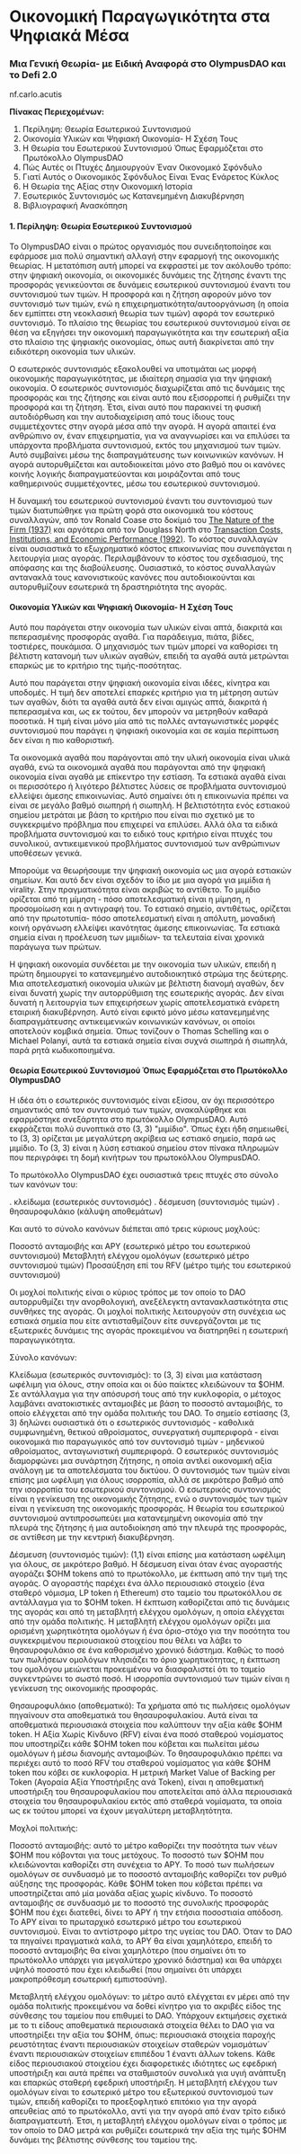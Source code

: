 # Οικονομική Παραγωγικότητα στα Ψηφιακά Μέσα

### Μια Γενική Θεωρία- με Ειδική Αναφορά στο OlympusDAO και το Defi 2.0

nf.carlo.acutis

**Πίνακας Περιεχομένων:**

1. Περίληψη: Θεωρία Εσωτερικού Συντονισμού
2. Οικονομία Υλικών και Ψηφιακή Οικονομία- Η Σχέση Τους
3. Η Θεωρία του Εσωτερικού Συντονισμού Όπως Εφαρμόζεται στο Πρωτόκολλο OlympusDAO
4. Πώς Αυτές οι Πτυχές Δημιουργούν Έναν Οικονομικό Σφόνδυλο
5. Γιατί Αυτός ο Οικονομικός Σφόνδυλος Είναι Ένας Ενάρετος Κύκλος
6. Η Θεωρία της Αξίας στην Οικονομική Ιστορία
7. Εσωτερικός Συντονισμός ως Κατανεμημένη Διακυβέρνηση
8. Βιβλιογραφική Ανασκόπηση

#### 1. Περίληψη: Θεωρία Εσωτερικού Συντονισμού

Το OlympusDAO είναι ο πρώτος οργανισμός που συνειδητοποίησε και εφάρμοσε μια πολύ σημαντική αλλαγή στην εφαρμογή της οικονομικής θεωρίας. Η μετατόπιση αυτή μπορεί να εκφραστεί με τον ακόλουθο τρόπο: στην ψηφιακή οικονομία, οι οικονομικές δυνάμεις της ζήτησης έναντι της προσφοράς γενικεύονται σε δυνάμεις εσωτερικού συντονισμού έναντι του συντονισμού των τιμών. Η προσφορά και η ζήτηση αφορούν μόνο τον συντονισμό των τιμών, ενώ η επιχειρηματικότητα/αυτοοργάνωση (η οποία δεν εμπίπτει στη νεοκλασική θεωρία των τιμών) αφορά τον εσωτερικό συντονισμό. Το πλαίσιο της θεωρίας του εσωτερικού συντονισμού είναι σε θέση να εξηγήσει την οικονομική παραγωγικότητα και την εσωτερική αξία στο πλαίσιο της ψηφιακής οικονομίας, όπως αυτή διακρίνεται από την ειδικότερη οικονομία των υλικών.

Ο εσωτερικός συντονισμός εξακολουθεί να υποτιμάται ως μορφή οικονομικής παραγωγικότητας, με ιδιαίτερη σημασία για την ψηφιακή οικονομία. Ο εσωτερικός συντονισμός διαχωρίζεται από τις δυνάμεις της προσφοράς και της ζήτησης και είναι αυτό που εξισορροπεί ή ρυθμίζει την προσφορά και τη ζήτηση. Έτσι, είναι αυτό που παρακινεί τη φυσική αυτοδιόρθωση και την αυτοδιαχείριση από τους ίδιους τους συμμετέχοντες στην αγορά μέσα από την αγορά. Η αγορά απαιτεί ένα ανθρώπινο ον, έναν επιχειρηματία, για να αναγνωρίσει και να επιλύσει τα υπάρχοντα προβλήματα συντονισμού, εκτός του μηχανισμού των τιμών. Αυτό συμβαίνει μέσω της διαπραγμάτευσης των κοινωνικών κανόνων. Η αγορά αυτορυθμίζεται και αυτοδιοικείται μόνο στο βαθμό που οι κανόνες κοινής λογικής διαπραγματεύονται και μοιράζονται από τους καθημερινούς συμμετέχοντες, μέσω του εσωτερικού συντονισμού.

Η δυναμική του εσωτερικού συντονισμού έναντι του συντονισμού των τιμών διατυπώθηκε για πρώτη φορά στα οικονομικά του κόστους συναλλαγών, από τον Ronald Coase στο δοκίμιό του [The Nature of the Firm (1937)](http://lib.cufe.edu.cn/upload\_files/other/4\_20140515034803\_1%20Coase,%20R.H.%EF%BC%881937%EF%BC%89%20The%20Nature%20of%20the%20Firm.pdf) και αργότερα από τον Douglass North στο [Transaction Costs, Institutions, and Economic Performance (1992)](https://khosachonline.ucoz.com/\_ld/1/144\_chi\_ph\_gd-th\_ch.pdf). Το κόστος συναλλαγών είναι ουσιαστικά το εξωχρηµατικό κόστος επικοινωνίας που συνεπάγεται η λειτουργία µιας αγοράς. Περιλαμβάνουν το κόστος του σχεδιασμού, της απόφασης και της διαβούλευσης. Ουσιαστικά, το κόστος συναλλαγών αντανακλά τους κανονιστικούς κανόνες που αυτοδιοικούνται και αυτορυθμίζουν εσωτερικά τη δραστηριότητα της αγοράς.

#### Οικονομία Υλικών και Ψηφιακή Οικονομία- Η Σχέση Τους

Αυτό που παράγεται στην οικονομία των υλικών είναι απτά, διακριτά και πεπερασμένης προσφοράς αγαθά. Για παράδειγμα, πιάτα, βίδες, τοστιέρες, πουκάμισα. Ο μηχανισμός των τιμών μπορεί να καθορίσει τη βέλτιστη κατανομή των υλικών αγαθών, επειδή τα αγαθά αυτά μετρώνται επαρκώς με το κριτήριο της τιμής-ποσότητας.

Αυτό που παράγεται στην ψηφιακή οικονομία είναι ιδέες, κίνητρα και υποδομές. Η τιμή δεν αποτελεί επαρκές κριτήριο για τη μέτρηση αυτών των αγαθών, διότι τα αγαθά αυτά δεν είναι αμιγώς απτά, διακριτά ή πεπερασμένα και, ως εκ τούτου, δεν μπορούν να μετρηθούν καθαρά ποσοτικά. Η τιμή είναι μόνο μία από τις πολλές ανταγωνιστικές μορφές συντονισμού που παράγει η ψηφιακή οικονομία και σε καμία περίπτωση δεν είναι η πιο καθοριστική.

Τα οικονομικά αγαθά που παράγονται από την υλική οικονομία είναι υλικά αγαθά, ενώ τα οικονομικά αγαθά που παράγονται από την ψηφιακή οικονομία είναι αγαθά με επίκεντρο την εστίαση. Τα εστιακά αγαθά είναι οι περισσότερο ή λιγότερο βέλτιστες λύσεις σε προβλήματα συντονισμού ελλείψει άμεσης επικοινωνίας. Αυτό σημαίνει ότι η επικοινωνία πρέπει να είναι σε μεγάλο βαθμό σιωπηρή ή σιωπηλή. Η βελτιστότητα ενός εστιακού σημείου μετράται με βάση το κριτήριο που είναι πιο σχετικό με το συγκεκριμένο πρόβλημα που επιχειρεί να επιλύσει. Αλλά όλα τα ειδικά προβλήματα συντονισμού και το ειδικό τους κριτήριο είναι πτυχές του συνολικού, αντικειμενικού προβλήματος συντονισμού των ανθρώπινων υποθέσεων γενικά.

Μπορούμε να θεωρήσουμε την ψηφιακή οικονομία ως μια αγορά εστιακών σημείων. Και αυτό δεν είναι σχεδόν το ίδιο με μια αγορά για μιμίδια ή virality. Στην πραγματικότητα είναι ακριβώς το αντίθετο. Το μιμίδιο ορίζεται από τη μίμηση - πόσο αποτελεσματική είναι η μίμηση, η προσομοίωση και η αντιγραφή του. Το εστιακό σημείο, αντιθέτως, ορίζεται από την πρωτοτυπία- πόσο αποτελεσματική είναι η απόλυτη, μοναδική κοινή οργάνωση ελλείψει ικανότητας άμεσης επικοινωνίας. Τα εστιακά σημεία είναι η προέλευση των μιμιδίων- τα τελευταία είναι χρονικά παράγωγα των πρώτων.

Η ψηφιακή οικονομία συνδέεται με την οικονομία των υλικών, επειδή η πρώτη δημιουργεί το κατανεμημένο αυτοδιοικητικό στρώμα της δεύτερης. Μια αποτελεσματική οικονομία υλικών με βέλτιστη διανομή αγαθών, δεν είναι δυνατή χωρίς την αυτορρύθμιση της εσωτερικής αγοράς. Δεν είναι δυνατή η λειτουργία των επιχειρήσεων χωρίς αποτελεσματικά ενάρετη εταιρική διακυβέρνηση. Αυτό είναι εφικτό μόνο μέσω κατανεμημένης διαπραγμάτευσης αντικειμενικών κοινωνικών κανόνων, οι οποίοι αποτελούν κομβικά σημεία. Όπως τονίζουν ο Thomas Schelling και ο Michael Polanyi, αυτά τα εστιακά σημεία είναι συχνά σιωπηρά ή σιωπηλά, παρά ρητά κωδικοποιημένα.

#### Θεωρία Εσωτερικού Συντονισμού Όπως Εφαρμόζεται στο Πρωτόκολλο OlympusDAO

Η ιδέα ότι ο εσωτερικός συντονισμός είναι εξίσου, αν όχι περισσότερο σημαντικός από τον συντονισμό των τιμών, ανακαλύφθηκε και εφαρμόστηκε ανεξάρτητα στο πρωτόκολλο OlympusDAO. Αυτό εκφράζεται πολύ συνοπτικά στο (3, 3) "μιμίδιο". Όπως έχει ήδη σημειωθεί, το (3, 3) ορίζεται με μεγαλύτερη ακρίβεια ως εστιακό σημείο, παρά ως μιμίδιο. Το (3, 3) είναι η λύση εστιακού σημείου στον πίνακα πληρωμών που περιγράφει τη δομή κινήτρων του πρωτοκόλλου OlympusDAO.

Το πρωτόκολλο OlympusDAO έχει ουσιαστικά τρεις πτυχές στο σύνολο των κανόνων του:

. κλείδωμα (εσωτερικός συντονισμός) . δέσμευση (συντονισμός τιμών) . θησαυροφυλάκιο (κάλυψη αποθεμάτων)

Και αυτό το σύνολο κανόνων διέπεται από τρεις κύριους μοχλούς:

Ποσοστό ανταμοιβής και APY (εσωτερικό μέτρο του εσωτερικού συντονισμού) Μεταβλητή ελέγχου ομολόγων (εσωτερικό μέτρο συντονισμού τιμών) Προσαύξηση επί του RFV (μέτρο τιμής του εσωτερικού συντονισμού)

Οι μοχλοί πολιτικής είναι ο κύριος τρόπος με τον οποίο το DAO αυτορρυθμίζει την ανορθολογική, ανεξέλεγκτη αντανακλαστικότητα στις συνθήκες της αγοράς. Οι μοχλοί πολιτικής λειτουργούν στη συνέχεια ως εστιακά σημεία που είτε αντισταθμίζουν είτε συνεργάζονται με τις εξωτερικές δυνάμεις της αγοράς προκειμένου να διατηρηθεί η εσωτερική παραγωγικότητα.

Σύνολο κανόνων:

Κλείδωμα (εσωτερικός συντονισμός): το (3, 3) είναι μια κατάσταση ωφέλιμη για όλους, στην οποία και οι δύο παίκτες κλειδώνουν τα $OHM. Σε αντάλλαγμα για την απόσυρσή τους από την κυκλοφορία, ο μέτοχος λαμβάνει ανατοκιστικές ανταμοιβές με βάση το ποσοστό ανταμοιβής, το οποίο ελέγχεται από την ομάδα πολιτικής του DAO. Το σημείο εστίασης (3, 3) δηλώνει ουσιαστικά ότι ο εσωτερικός συντονισμός - καθολικά συμφωνημένη, θετικού αθροίσματος, συνεργατική συμπεριφορά - είναι οικονομικά πιο παραγωγικός από τον συντονισμό τιμών - μηδενικού αθροίσματος, ανταγωνιστική συμπεριφορά. Ο εσωτερικός συντονισμός διαμορφώνει μια συνάρτηση ζήτησης, η οποία αντλεί οικονομική αξία ανάλογη με τα αποτελέσματα του δικτύου. Ο συντονισμός των τιμών είναι επίσης μια ωφέλιμη για όλους ισορροπία, αλλά σε μικρότερο βαθμό από την ισορροπία του εσωτερικού συντονισμού. Ο εσωτερικός συντονισμός είναι η γενίκευση της οικονομικής ζήτησης, ενώ ο συντονισμός των τιμών είναι η γενίκευση της οικονομικής προσφοράς. Η θεωρία του εσωτερικού συντονισμού αντιπροσωπεύει μια κατανεμημένη οικονομία από την πλευρά της ζήτησης ή μια αυτοδιοίκηση από την πλευρά της προσφοράς, σε αντίθεση με την κεντρική διακυβέρνηση.

Δέσμευση (συντονισμός τιμών): (1,1) είναι επίσης μια κατάσταση ωφέλιμη για όλους, σε μικρότερο βαθμό. Η δέσμευση είναι όταν ένας αγοραστής αγοράζει $OHM tokens από το πρωτόκολλο, με έκπτωση από την τιμή της αγοράς. Ο αγοραστής παρέχει ένα άλλο περιουσιακό στοιχείο (ένα σταθερό νόμισμα, LP token ή Ethereum) στο ταμείο του πρωτοκόλλου σε αντάλλαγμα για το $OHM token. Η έκπτωση καθορίζεται από τις δυνάμεις της αγοράς και από τη μεταβλητή ελέγχου ομολόγων, η οποία ελέγχεται από την ομάδα πολιτικής. Η μεταβλητή ελέγχου ομολόγων ορίζει μια ορισμένη χωρητικότητα ομολόγων ή ένα όριο-στόχο για την ποσότητα του συγκεκριμένου περιουσιακού στοιχείου που θέλει να λάβει το θησαυροφυλάκιο σε ένα καθορισμένο χρονικό διάστημα. Καθώς το ποσό των πωλήσεων ομολόγων πλησιάζει το όριο χωρητικότητας, η έκπτωση του ομολόγου μειώνεται προκειμένου να διασφαλιστεί ότι το ταμείο συγκεντρώνει το σωστό ποσό. Η ισορροπία συντονισμού των τιμών είναι η γενίκευση της οικονομικής προσφοράς.

Θησαυροφυλάκιο (αποθεματικό): Τα χρήματα από τις πωλήσεις ομολόγων πηγαίνουν στα αποθεματικά του θησαυροφυλακίου. Αυτά είναι τα αποθεματικά περιουσιακά στοιχεία που καλύπτουν την αξία κάθε $OHM token. Η Αξία Χωρίς Κίνδυνο (RFV) είναι ένα ποσό σταθερού νομίσματος που υποστηρίζει κάθε $OHM token που κόβεται και πωλείται μέσω ομολόγων ή μέσω διανομής ανταμοιβών. Το θησαυροφυλάκιο πρέπει να περιέχει αυτό το ποσό RFV του σταθερού νομίσματος για κάθε $OHM token που κόβει σε κυκλοφορία. Η μετρική Market Value of Backing per Token (Αγοραία Αξία Υποστήριξης ανά Token), είναι η αποθεματική υποστήριξη του θησαυροφυλακίου που αποτελείται από άλλα περιουσιακά στοιχεία του θησαυροφυλακίου εκτός από σταθερά νομίσματα, τα οποία ως εκ τούτου μπορεί να έχουν μεγαλύτερη μεταβλητότητα.

Μοχλοί πολιτικής:

Ποσοστό ανταμοιβής: αυτό το μέτρο καθορίζει την ποσότητα των νέων $OHM που κόβονται για τους μετόχους. Το ποσοστό των $OHM που κλειδώνονται καθορίζει στη συνέχεια το APY. Το ποσό των πωλήσεων ομολόγων σε συνδυασμό με το ποσοστό ανταμοιβής καθορίζει τον ρυθμό αύξησης της προσφοράς. Κάθε $OHM token που κόβεται πρέπει να υποστηρίζεται από μία μονάδα αξίας χωρίς κίνδυνο. Το ποσοστό ανταμοιβής σε συνδυασμό με το ποσοστό της συνολικής προσφοράς $OHM που έχει διατεθεί, δίνει το APY ή την ετήσια ποσοστιαία απόδοση. Το APY είναι το πρωταρχικό εσωτερικό μέτρο του εσωτερικού συντονισμού. Είναι το αντίστροφο μέτρο της υγείας του DAO. Όταν το DAO τα πηγαίνει πραγματικά καλά, το APY θα είναι χαμηλότερο, επειδή το ποσοστό ανταμοιβής θα είναι χαμηλότερο (που σημαίνει ότι το πρωτόκολλο υπάρχει για μεγαλύτερο χρονικό διάστημα) και θα υπάρχει υψηλό ποσοστό που έχει κλειδωθεί (που σημαίνει ότι υπάρχει μακροπρόθεσμη εσωτερική εμπιστοσύνη).

Μεταβλητή ελέγχου ομολόγων: το μέτρο αυτό ελέγχεται εν μέρει από την ομάδα πολιτικής προκειμένου να δοθεί κίνητρο για το ακριβές είδος της σύνθεσης του ταμείου που επιθυμεί to DAO. Υπάρχουν εκτιμήσεις σχετικά με το τι είδους αποθεματικά περιουσιακά στοιχεία θέλει tο DAO για να υποστηρίξει την αξία του $OHM, όπως: περιουσιακά στοιχεία παροχής ρευστότητας έναντι περιουσιακών στοιχείων σταθερών νομισμάτων´ έναντι περιουσιακών στοιχείων επιπέδου 1 έναντι άλλων tokens. Κάθε είδος περιουσιακού στοιχείου έχει διαφορετικές ιδιότητες ως εφεδρική υποστήριξη και αυτά πρέπει να σταθμιστούν συνολικά για υγιή ανάπτυξη και επαρκώς σταθερή εφεδρική υποστήριξη. Η μεταβλητή ελέγχου των ομολόγων είναι το εσωτερικό μέτρο του εξωτερικού συντονισμού των τιμών, επειδή καθορίζει το προεξοφλητικό επιτόκιο για την αγορά απευθείας από το πρωτόκολλο, αντί για την αγορά από έναν τρίτο ειδικό διαπραγματευτή. Έτσι, η μεταβλητή ελέγχου ομολόγων είναι ο τρόπος με τον οποίο το DAO μετρά και ρυθμίζει εσωτερικά την αξία της τιμής $OHM δυνάμει της βέλτιστης σύνθεσης του ταμείου της.

